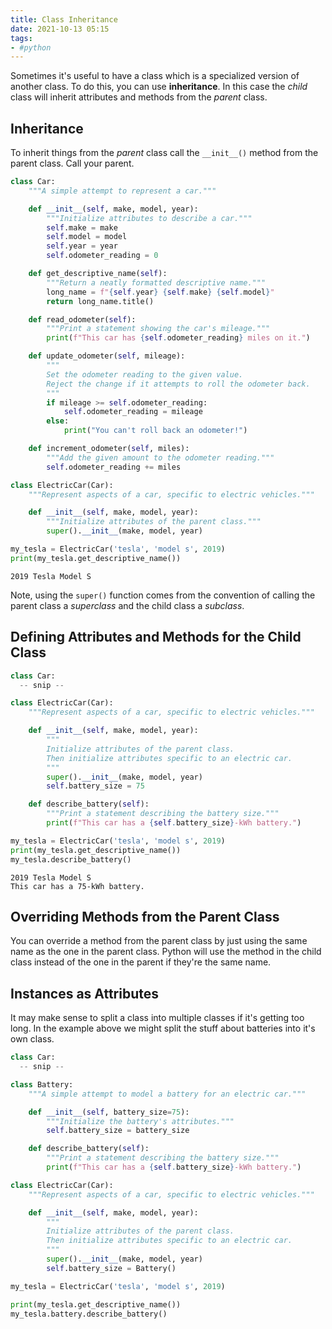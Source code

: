 ```yaml
---
title: Class Inheritance
date: 2021-10-13 05:15
tags:
- #python
---
```


Sometimes it's useful to have a class which is a specialized version of another
class. To do this, you can use **inheritance**. In this case the _child_ class
will inherit attributes and methods from the _parent_ class.

## Inheritance

To inherit things from the _parent_ class call the `__init__()` method from the
parent class. Call your parent.

```python
class Car:
    """A simple attempt to represent a car."""

    def __init__(self, make, model, year):
        """Initialize attributes to describe a car."""
        self.make = make
        self.model = model
        self.year = year
        self.odometer_reading = 0

    def get_descriptive_name(self):
        """Return a neatly formatted descriptive name."""
        long_name = f"{self.year} {self.make} {self.model}"
        return long_name.title()

    def read_odometer(self):
        """Print a statement showing the car's mileage."""
        print(f"This car has {self.odometer_reading} miles on it.")

    def update_odometer(self, mileage):
        """
        Set the odometer reading to the given value.
        Reject the change if it attempts to roll the odometer back.
        """
        if mileage >= self.odometer_reading:
            self.odometer_reading = mileage
        else:
            print("You can't roll back an odometer!")

    def increment_odometer(self, miles):
        """Add the given amount to the odometer reading."""
        self.odometer_reading += miles

class ElectricCar(Car):
    """Represent aspects of a car, specific to electric vehicles."""

    def __init__(self, make, model, year):
        """Initialize attributes of the parent class."""
        super().__init__(make, model, year)

my_tesla = ElectricCar('tesla', 'model s', 2019)
print(my_tesla.get_descriptive_name())
```

```
2019 Tesla Model S
```

Note, using the `super()` function comes from the convention of calling the
parent class a _superclass_ and the child class a _subclass_.

## Defining Attributes and Methods for the Child Class

```python
class Car:
  -- snip --

class ElectricCar(Car):
    """Represent aspects of a car, specific to electric vehicles."""

    def __init__(self, make, model, year):
        """
        Initialize attributes of the parent class.
        Then initialize attributes specific to an electric car.
        """
        super().__init__(make, model, year)
        self.battery_size = 75

    def describe_battery(self):
        """Print a statement describing the battery size."""
        print(f"This car has a {self.battery_size}-kWh battery.")

my_tesla = ElectricCar('tesla', 'model s', 2019)
print(my_tesla.get_descriptive_name())
my_tesla.describe_battery()
```

```
2019 Tesla Model S
This car has a 75-kWh battery.
```

## Overriding Methods from the Parent Class

You can override a method from the parent class by just using the same name as
the one in the parent class. Python will use the method in the child class
instead of the one in the parent if they're the same name.

## Instances as Attributes

It may make sense to split a class into multiple classes if it's getting too
long. In the example above we might split the stuff about batteries into it's
own class.

```python
class Car:
  -- snip --

class Battery:
    """A simple attempt to model a battery for an electric car."""

    def __init__(self, battery_size=75):
        """Initialize the battery's attributes."""
        self.battery_size = battery_size

    def describe_battery(self):
        """Print a statement describing the battery size."""
        print(f"This car has a {self.battery_size}-kWh battery.")

class ElectricCar(Car):
    """Represent aspects of a car, specific to electric vehicles."""

    def __init__(self, make, model, year):
        """
        Initialize attributes of the parent class.
        Then initialize attributes specific to an electric car.
        """
        super().__init__(make, model, year)
        self.battery_size = Battery()

my_tesla = ElectricCar('tesla', 'model s', 2019)

print(my_tesla.get_descriptive_name())
my_tesla.battery.describe_battery()
```
